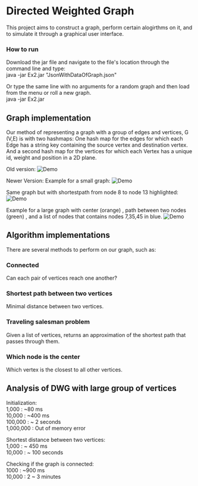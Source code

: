 # Directed Weighted Graph
This project aims to construct a graph, perform certain alogirthms on it, and to simulate it through a graphical user interface.

### How to run
Download the jar file and navigate to the file's location through the command line and type: <br />
java -jar Ex2.jar "JsonWithDataOfGraph.json" <br />

Or type the same line with no arguments for a random graph and then load from the menu or roll a new graph. <br />
java -jar Ex2.jar

## Graph implementation
Our method of representing a graph with a group of edges and vertices, G (V,E) is with two hashmaps:
One hash map for the edges for which each Edge has a string key containing the source vertex and destination vertex.
And a second hash map for the vertices for which each Vertex has a unique id, weight and position in a 2D plane.

Old version:
![Demo](https://github.com/bfwontcodewithme/Ex2_OOP/blob/main/Examples/Psuedo-3d%20graph%20simulation_2.gif)

Newer Version:
Example for a small graph:
![Demo](https://github.com/bfwontcodewithme/Ex2_OOP/blob/main/Examples/Example1.png)

Same graph but with shortestpath from node 8 to node 13 highlighted:
![Demo](https://github.com/bfwontcodewithme/Ex2_OOP/blob/main/Examples/Example2_path_8_13.png)

Example for a large graph with center (orange) , path between two nodes (green) , and a list of nodes that contains nodes 7,35,45 in blue.
![Demo](https://github.com/bfwontcodewithme/Ex2_OOP/blob/main/Examples/Example3_tsp_center_shortestPath.png)


## Algorithm implementations
There are several methods to perform on our graph, such as:
### Connected
Can each pair of vertices reach one another?
### Shortest path between two vertices
Minimal distance between two vertices.
### Traveling salesman problem
Given a list of vertices, returns an approximation of the shortest path that passes through them.
### Which node is the center
Which vertex is the closest to all other vertices.

## Analysis of DWG with large group of vertices
Initialization:  <br />
1,000 : ~80 ms <br />
10,000 : ~400 ms <br />
100,000 : ~ 2 seconds <br />
1,000,000 : Out of memory error <br />

Shortest distance between two vertices: <br />
1,000 : ~ 450 ms  <br />
10,000 :  ~ 100 seconds <br />

Checking if the graph is connected:  <br />
1000 : ~900 ms <br />
10,000 :  2 ~ 3 minutes <br />



